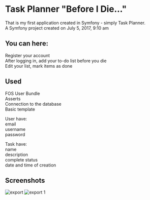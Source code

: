 # Task Planner "Before I Die..."

That is my first application created in Symfony - simply Task Planner.<br />
A Symfony project created on July 5, 2017, 9:10 am<br />

## You can here:

Register your account<br />
After logging in, add your to-do list before you die<br />
Edit your list, mark items as done<br />

## Used

FOS User Bundle<br />
Asserts<br />
Connection to the database<br />
Basic template<br />


User have:<br />
email<br />
username<br />
password<br />

Task have:<br />
name<br />
description<br />
complete status<br />
date and time of creation<br />

## Screenshots
![export](https://user-images.githubusercontent.com/17658765/28225574-73a46f94-68d3-11e7-9d85-4c66991c7667.png)
![export 1](https://user-images.githubusercontent.com/17658765/28225577-76ee18e4-68d3-11e7-94c9-8b00ec2a4771.png)
